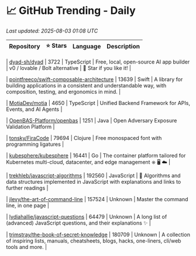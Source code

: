 # 📈 GitHub Trending - Daily

_Last updated: 2025-08-03 01:08 UTC_

| Repository | ⭐ Stars | Language | Description |
|------------|--------:|----------|-------------|

| [dyad-sh/dyad](https://github.com/dyad-sh/dyad) | 3722 | TypeScript | Free, local, open-source AI app builder | v0 / lovable / Bolt alternative | 🌟 Star if you like it! |

| [pointfreeco/swift-composable-architecture](https://github.com/pointfreeco/swift-composable-architecture) | 13639 | Swift | A library for building applications in a consistent and understandable way, with composition, testing, and ergonomics in mind. |

| [MotiaDev/motia](https://github.com/MotiaDev/motia) | 4650 | TypeScript | Unified Backend Framework for APIs, Events, and AI Agents |

| [OpenBAS-Platform/openbas](https://github.com/OpenBAS-Platform/openbas) | 1251 | Java | Open Adversary Exposure Validation Platform |

| [tonsky/FiraCode](https://github.com/tonsky/FiraCode) | 79694 | Clojure | Free monospaced font with programming ligatures |

| [kubesphere/kubesphere](https://github.com/kubesphere/kubesphere) | 16441 | Go | The container platform tailored for Kubernetes multi-cloud, datacenter, and edge management ⎈ 🖥 ☁️ |

| [trekhleb/javascript-algorithms](https://github.com/trekhleb/javascript-algorithms) | 192560 | JavaScript | 📝 Algorithms and data structures implemented in JavaScript with explanations and links to further readings |

| [jlevy/the-art-of-command-line](https://github.com/jlevy/the-art-of-command-line) | 157524 | Unknown | Master the command line, in one page |

| [lydiahallie/javascript-questions](https://github.com/lydiahallie/javascript-questions) | 64479 | Unknown | A long list of (advanced) JavaScript questions, and their explanations ✨ |

| [trimstray/the-book-of-secret-knowledge](https://github.com/trimstray/the-book-of-secret-knowledge) | 180709 | Unknown | A collection of inspiring lists, manuals, cheatsheets, blogs, hacks, one-liners, cli/web tools and more. |
